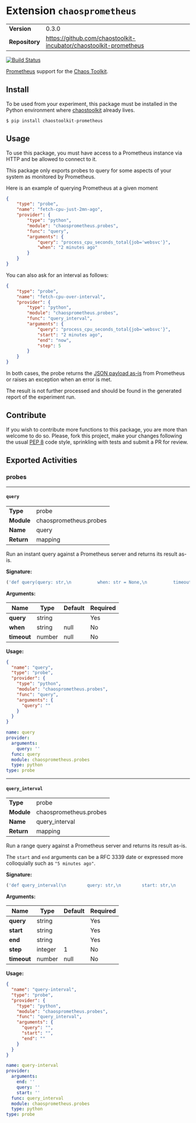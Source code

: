 # Extension `chaosprometheus`

|                       |               |
| --------------------- | ------------- |
| **Version**           | 0.3.0 |
| **Repository**        | https://github.com/chaostoolkit-incubator/chaostoolkit-prometheus |



[![Build Status](https://travis-ci.org/chaostoolkit/chaostoolkit-prometheus.svg?branch=master)](https://travis-ci.org/chaostoolkit/chaostoolkit-prometheus)

[Prometheus][prometheus] support for the [Chaos Toolkit][chaostoolkit].

[prometheus]: https://prometheus.io/
[chaostoolkit]: http://chaostoolkit.org/

## Install

To be used from your experiment, this package must be installed in the Python
environment where [chaostoolkit][] already lives.

[chaostoolkit]: https://github.com/chaostoolkit/chaostoolkit

```
$ pip install chaostoolkit-prometheus
```

## Usage

To use this package, you must have access to a Prometheus instance via
HTTP and be allowed to connect to it.

This package only exports probes to query for some aspects of your system as
monitored by Prometheus.

Here is an example of querying Prometheus at a given moment

```json
{
    "type": "probe",
    "name": "fetch-cpu-just-2mn-ago",
    "provider": {
        "type": "python",
        "module": "chaosprometheus.probes",
        "func": "query",
        "arguments": {
            "query": "process_cpu_seconds_total{job='websvc'}",
            "when": "2 minutes ago"
        }
    }
}
```

You can also ask for an interval as follows:

```json
{
    "type": "probe",
    "name": "fetch-cpu-over-interval",
    "provider": {
        "type": "python",
        "module": "chaosprometheus.probes",
        "func": "query_interval",
        "arguments": {
            "query": "process_cpu_seconds_total{job='websvc'}",
            "start": "2 minutes ago",
            "end": "now",
            "step": 5
        }
    }
}
```

In both cases, the probe returns the [JSON payload as-is][api] from Prometheus
or raises an exception when an error is met.

[api]: https://prometheus.io/docs/querying/api/

The result is not further processed and should be found in the generated report
of the experiment run.

## Contribute

If you wish to contribute more functions to this package, you are more than
welcome to do so. Please, fork this project, make your changes following the
usual [PEP 8][pep8] code style, sprinkling with tests and submit a PR for
review.

[pep8]: https://pycodestyle.readthedocs.io/en/latest/





## Exported Activities



### probes



***

#### `query`

|                       |               |
| --------------------- | ------------- |
| **Type**              | probe |
| **Module**            | chaosprometheus.probes |
| **Name**              | query |
| **Return**              | mapping |


Run an instant query against a Prometheus server and returns its result
as-is.

**Signature:**

```python
('def query(query: str,\n          when: str = None,\n          timeout: float = None,\n          configuration: Dict[str, Dict[str, str]] = None,\n          secrets: Dict[str, Dict[str, str]] = None) -> Dict[str, Any]:\n    pass\n',)
```

**Arguments:**

| Name | Type | Default | Required |
| --------------------- | ------------- | ------------- | ------------- |
| **query**      | string |  | Yes |
| **when**      | string | null | No |
| **timeout**      | number | null | No |




**Usage:**

```json
{
  "name": "query",
  "type": "probe",
  "provider": {
    "type": "python",
    "module": "chaosprometheus.probes",
    "func": "query",
    "arguments": {
      "query": ""
    }
  }
}
```

```yaml
name: query
provider:
  arguments:
    query: ''
  func: query
  module: chaosprometheus.probes
  type: python
type: probe

```



***

#### `query_interval`

|                       |               |
| --------------------- | ------------- |
| **Type**              | probe |
| **Module**            | chaosprometheus.probes |
| **Name**              | query_interval |
| **Return**              | mapping |


Run a range query against a Prometheus server and returns its result as-is.

The `start` and `end` arguments can be a RFC 3339 date or expressed more
colloquially such as `"5 minutes ago"`.

**Signature:**

```python
('def query_interval(\n        query: str,\n        start: str,\n        end: str,\n        step: int = 1,\n        timeout: float = None,\n        configuration: Dict[str, Dict[str, str]] = None,\n        secrets: Dict[str, Dict[str, str]] = None) -> Dict[str, Any]:\n    pass\n',)
```

**Arguments:**

| Name | Type | Default | Required |
| --------------------- | ------------- | ------------- | ------------- |
| **query**      | string |  | Yes |
| **start**      | string |  | Yes |
| **end**      | string |  | Yes |
| **step**      | integer | 1 | No |
| **timeout**      | number | null | No |




**Usage:**

```json
{
  "name": "query-interval",
  "type": "probe",
  "provider": {
    "type": "python",
    "module": "chaosprometheus.probes",
    "func": "query_interval",
    "arguments": {
      "query": "",
      "start": "",
      "end": ""
    }
  }
}
```

```yaml
name: query-interval
provider:
  arguments:
    end: ''
    query: ''
    start: ''
  func: query_interval
  module: chaosprometheus.probes
  type: python
type: probe

```




